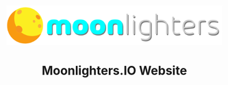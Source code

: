 <p align="center">
  <a href="https://moonlighters.io">
    <img alt="moonlighters-logo" src="./src/images/logo-light.svg"/>
  </a>
</p>
<h1 align="center">
  Moonlighters.IO Website
</h1>
